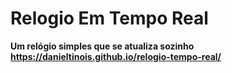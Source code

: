# Relogio Em Tempo Real
<span><b />Um relógio simples que se atualiza sozinho<span/>
https://danieltinois.github.io/relogio-tempo-real/
